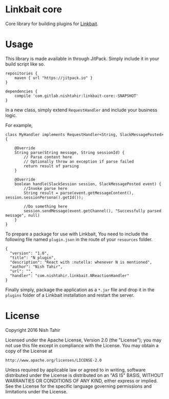 # Linkbait core

Core library for building plugins for [Linkbait](https://gitlab.com/nishtahir/linkbait).

# Usage

This library is made available in through JitPack. Simply include it in your build script like so.
```
repositories {
	maven { url "https://jitpack.io" }
}

dependencies {
    compile 'com.gitlab.nishtahir:linkbait-core:-SNAPSHOT'
}
```

In a new class, simply extend `RequestHandler` and include your business logic.

For example,

```
class MyHandler implements RequestHandler<String, SlackMessagePosted> {

    @Override
    String parse(String message, String sessionId) {
        // Parse content here
        // Optionally throw an exception if parse failed
        return result of parsing
    }

    @Override
    boolean handle(SlackSession session, SlackMessagePosted event) {
        //Invoke parse here
        String result = parse(event.getMessageContent(), session.sessionPersona().getId());

        //Do something here
        session.sendMessage(event.getChannel(), "Successfully parsed message", null)
    }
}
```


To prepare a package for use with Linkbait, You need to include the following file named `plugin.json` in the route of your `resources` folder.
```
{
  "version": "1.0",
  "title": "N plugin",
  "description": "React with :nutella: whenever N is mentioned",
  "author": "Nish Tahir",
  "url": "",
  "handler": "com.nishtahir.linkbait.NReactionHandler"
}
```

Finally simply, package the application as a `*.jar` file and drop it in the `plugins` folder of a Linkbait installation and restart the server.

# License

Copyright 2016 Nish Tahir

Licensed under the Apache License, Version 2.0 (the "License");
you may not use this file except in compliance with the License.
You may obtain a copy of the License at

    http://www.apache.org/licenses/LICENSE-2.0

Unless required by applicable law or agreed to in writing, software
distributed under the License is distributed on an "AS IS" BASIS,
WITHOUT WARRANTIES OR CONDITIONS OF ANY KIND, either express or implied.
See the License for the specific language governing permissions and
limitations under the License.
